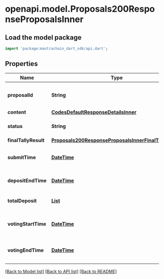 # openapi.model.Proposals200ResponseProposalsInner

## Load the model package
```dart
import 'package:mantrachain_dart_sdk/api.dart';
```

## Properties
Name | Type | Description | Notes
------------ | ------------- | ------------- | -------------
**proposalId** | **String** | proposal_id defines the unique id of the proposal. | [optional] 
**content** | [**CodesDefaultResponseDetailsInner**](CodesDefaultResponseDetailsInner.md) |  | [optional] 
**status** | **String** | status defines the proposal status. | [optional] [default to 'PROPOSAL_STATUS_UNSPECIFIED']
**finalTallyResult** | [**Proposals200ResponseProposalsInnerFinalTallyResult**](Proposals200ResponseProposalsInnerFinalTallyResult.md) |  | [optional] 
**submitTime** | [**DateTime**](DateTime.md) | submit_time is the time of proposal submission. | [optional] 
**depositEndTime** | [**DateTime**](DateTime.md) | deposit_end_time is the end time for deposition. | [optional] 
**totalDeposit** | [**List<Coin>**](Coin.md) | total_deposit is the total deposit on the proposal. | [optional] [default to const []]
**votingStartTime** | [**DateTime**](DateTime.md) | voting_start_time is the starting time to vote on a proposal. | [optional] 
**votingEndTime** | [**DateTime**](DateTime.md) | voting_end_time is the end time of voting on a proposal. | [optional] 

[[Back to Model list]](../README.md#documentation-for-models) [[Back to API list]](../README.md#documentation-for-api-endpoints) [[Back to README]](../README.md)



